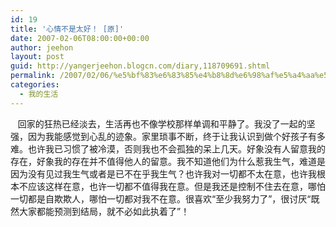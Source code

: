 ```yaml
---
id: 19
title: '心情不是太好！ [原]'
date: 2007-02-06T08:00:00+00:00
author: jeehon
layout: post
guid: http://yangerjeehon.blogcn.com/diary,118709691.shtml
permalink: /2007/02/06/%e5%bf%83%e6%83%85%e4%b8%8d%e6%98%af%e5%a4%aa%e5%a5%bd%ef%bc%81-%e5%8e%9f/
categories:
  - 我的生活
---
```

&nbsp;&nbsp; 回家的狂热已经淡去，生活再也不像学校那样单调和平静了。我没了一起的坚强，因为我能感觉到心乱的迹象。家里琐事不断，终于让我认识到做个好孩子有多难。也许我已习惯了被冷漠，否则我也不会孤独的呆上几天。好象没有人留意我的存在，好象我的存在并不值得他人的留意。我不知道他们为什么惹我生气，难道是因为没有见过我生气或者是已不在乎我生气？也许我对一切都不太在意，也许我根本不应该这样在意，也许一切都不值得我在意。但是我还是控制不住去在意，哪怕一切都是自欺欺人，哪怕一切都对我不在意。很喜欢“至少我努力了”，很讨厌“既然大家都能预测到结局，就不必如此执着了”！